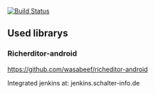 [![Build Status](https://jenkins.schalter-info.de/job/SermonOnlineAndroid/job/master/badge/icon)](https://jenkins.schalter-info.de/job/SermonOnlineAndroid/job/master/)

## Used librarys
### Richerditor-android
https://github.com/wasabeef/richeditor-android

Integrated jenkins at: jenkins.schalter-info.de
